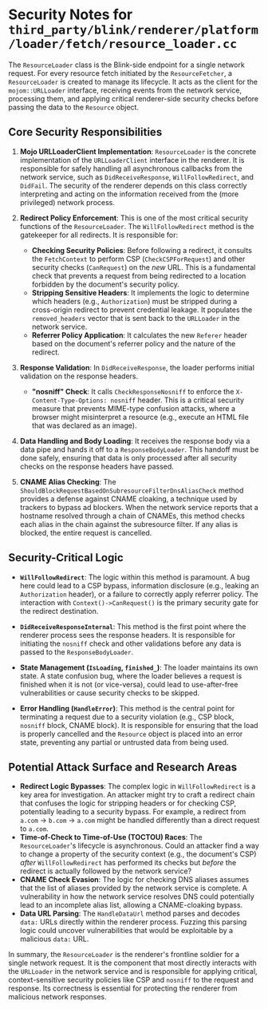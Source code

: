 # Security Notes for `third_party/blink/renderer/platform/loader/fetch/resource_loader.cc`

The `ResourceLoader` class is the Blink-side endpoint for a single network request. For every resource fetch initiated by the `ResourceFetcher`, a `ResourceLoader` is created to manage its lifecycle. It acts as the client for the `mojom::URLLoader` interface, receiving events from the network service, processing them, and applying critical renderer-side security checks before passing the data to the `Resource` object.

## Core Security Responsibilities

1.  **Mojo URLLoaderClient Implementation**: `ResourceLoader` is the concrete implementation of the `URLLoaderClient` interface in the renderer. It is responsible for safely handling all asynchronous callbacks from the network service, such as `DidReceiveResponse`, `WillFollowRedirect`, and `DidFail`. The security of the renderer depends on this class correctly interpreting and acting on the information received from the (more privileged) network process.

2.  **Redirect Policy Enforcement**: This is one of the most critical security functions of the `ResourceLoader`. The `WillFollowRedirect` method is the gatekeeper for all redirects. It is responsible for:
    *   **Checking Security Policies**: Before following a redirect, it consults the `FetchContext` to perform CSP (`CheckCSPForRequest`) and other security checks (`CanRequest`) on the *new* URL. This is a fundamental check that prevents a request from being redirected to a location forbidden by the document's security policy.
    *   **Stripping Sensitive Headers**: It implements the logic to determine which headers (e.g., `Authorization`) must be stripped during a cross-origin redirect to prevent credential leakage. It populates the `removed_headers` vector that is sent back to the `URLLoader` in the network service.
    *   **Referrer Policy Application**: It calculates the new `Referer` header based on the document's referrer policy and the nature of the redirect.

3.  **Response Validation**: In `DidReceiveResponse`, the loader performs initial validation on the response headers.
    *   **"nosniff" Check**: It calls `CheckResponseNosniff` to enforce the `X-Content-Type-Options: nosniff` header. This is a critical security measure that prevents MIME-type confusion attacks, where a browser might misinterpret a resource (e.g., execute an HTML file that was declared as an image).

4.  **Data Handling and Body Loading**: It receives the response body via a data pipe and hands it off to a `ResponseBodyLoader`. This handoff must be done safely, ensuring that data is only processed after all security checks on the response headers have passed.

5.  **CNAME Alias Checking**: The `ShouldBlockRequestBasedOnSubresourceFilterDnsAliasCheck` method provides a defense against CNAME cloaking, a technique used by trackers to bypass ad blockers. When the network service reports that a hostname resolved through a chain of CNAMEs, this method checks each alias in the chain against the subresource filter. If any alias is blocked, the entire request is cancelled.

## Security-Critical Logic

*   **`WillFollowRedirect`**: The logic within this method is paramount. A bug here could lead to a CSP bypass, information disclosure (e.g., leaking an `Authorization` header), or a failure to correctly apply referrer policy. The interaction with `Context()->CanRequest()` is the primary security gate for the redirect destination.

*   **`DidReceiveResponseInternal`**: This method is the first point where the renderer process sees the response headers. It is responsible for initiating the `nosniff` check and other validations before any data is passed to the `ResponseBodyLoader`.

*   **State Management (`IsLoading`, `finished_`)**: The loader maintains its own state. A state confusion bug, where the loader believes a request is finished when it is not (or vice-versa), could lead to use-after-free vulnerabilities or cause security checks to be skipped.

*   **Error Handling (`HandleError`)**: This method is the central point for terminating a request due to a security violation (e.g., CSP block, `nosniff` block, CNAME block). It is responsible for ensuring that the load is properly cancelled and the `Resource` object is placed into an error state, preventing any partial or untrusted data from being used.

## Potential Attack Surface and Research Areas

*   **Redirect Logic Bypasses**: The complex logic in `WillFollowRedirect` is a key area for investigation. An attacker might try to craft a redirect chain that confuses the logic for stripping headers or for checking CSP, potentially leading to a security bypass. For example, a redirect from `a.com` -> `b.com` -> `a.com` might be handled differently than a direct request to `a.com`.
*   **Time-of-Check to Time-of-Use (TOCTOU) Races**: The `ResourceLoader`'s lifecycle is asynchronous. Could an attacker find a way to change a property of the security context (e.g., the document's CSP) *after* `WillFollowRedirect` has performed its checks but *before* the redirect is actually followed by the network service?
*   **CNAME Check Evasion**: The logic for checking DNS aliases assumes that the list of aliases provided by the network service is complete. A vulnerability in how the network service resolves DNS could potentially lead to an incomplete alias list, allowing a CNAME-cloaking bypass.
*   **Data URL Parsing**: The `HandleDataUrl` method parses and decodes `data:` URLs directly within the renderer process. Fuzzing this parsing logic could uncover vulnerabilities that would be exploitable by a malicious `data:` URL.

In summary, the `ResourceLoader` is the renderer's frontline soldier for a single network request. It is the component that most directly interacts with the `URLLoader` in the network service and is responsible for applying critical, context-sensitive security policies like CSP and `nosniff` to the request and response. Its correctness is essential for protecting the renderer from malicious network responses.